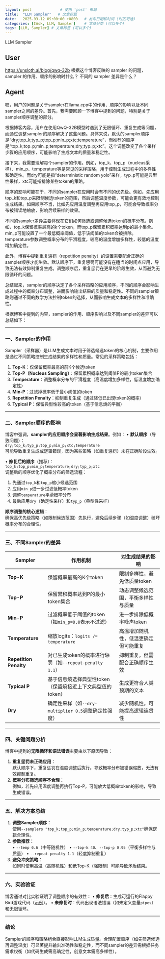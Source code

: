 ```yaml
---
layout: post             # 使用 'post' 布局
title:  "LLM Sampler"   # 文章标题
date:   2025-03-12 09:00:00 +0800   # 发布日期和时间 (时区可选)
categories: [IAsk, LLM, Sampler]    # 文章分类 (可以多个)
tags: [LLM, Sampler] # 文章标签 (可以多个)
---
```



LLM Sampler

## User

https://unsloth.ai/blog/qwq-32b  根据这个博客反映的 sampler 的问题， sampler 的作用、顺序的影响时什么？ 不同的 sampler 差异是什么？


## Agent


嗯，用户的问题是关于sampler在llama.cpp中的作用、顺序的影响以及不同sampler之间的差异。首先，我需要回顾一下博客中提到的问题，特别是关于sampler顺序调整的部分。

根据博客内容，用户在使用QwQ-32B模型时遇到了无限循环、重复生成等问题，而通过调整sampler的顺序解决了这些问题。具体来说，默认的sampler顺序是“dry;top_k;typ_p;top_p;min_p;xtc;temperature”，而推荐的顺序是“top_k;top_p;min_p;temperature;dry;typ_p;xtc”。这个调整改变了各个采样步骤的应用顺序，可能影响了生成文本的质量和稳定性。

接下来，我需要理解每个sampler的作用。例如，top_k、top_p（nucleus采样）、min_p、temperature等是常见的采样策略，用于控制生成过程中的多样性和确定性。而dry可能是指“deterministic random yolo”采样，typ_p可能是典型性采样，xtc可能指排除某些token的策略。

顺序的影响可能在于，不同的sampler在应用时会有不同的优先级。例如，先应用top_k和top_p来限制候选token的范围，然后调整温度参数，可能会更有效地控制生成结果。如果顺序不当，比如先应用温度调整再应用top_p，可能会导致概率分布被错误地缩放，影响后续采样的效果。

不同的sampler差异主要体现在它们如何筛选或调整候选token的概率分布。例如，top_k保留概率最高的k个token，而top_p保留累积概率达到p的最小集合。min_p可能设置了一个最低概率阈值，低于该阈值的token会被排除。temperature参数调整概率分布的平滑程度，较高的温度增加多样性，较低的温度增加确定性。

此外，博客中提到重复惩罚（repetition penalty）的设置需要配合正确的sampler顺序才能生效。默认顺序下，重复惩罚可能没有在适当的时间点应用，导致无法有效抑制重复生成。调整顺序后，重复惩罚在更早的阶段生效，从而避免无限循环的问题。

总结起来，sampler的顺序决定了各个采样策略的应用顺序，不同的顺序会影响生成过程中的概率分布调整，进而影响输出结果的质量和稳定性。不同的sampler策略则通过不同的数学方法控制token的选择，从而影响生成文本的多样性和准确性。




根据博客中提到的内容，sampler的作用、顺序影响以及不同sampler的差异可以总结如下：

---

### **一、Sampler的作用**
Sampler（采样器）是LLM生成文本时用于筛选候选token的核心机制，主要作用是通过不同策略控制生成结果的多样性和质量。常见的采样策略包括：
1. **Top-K**：仅保留概率最高的前K个候选token
2. **Top-P（Nucleus Sampling）**：保留累积概率达到阈值P的最小token集合
3. **Temperature**：调整概率分布的平滑程度（高温度增加多样性，低温度增加确定性）
4. **Min-P**：过滤掉概率低于最小阈值的token
5. **Repetition Penalty**：抑制重复生成（通过降低已出现token的概率）
6. **Typical P**：保留典型性较高的token（基于信息熵的平衡）

---

### **二、Sampler顺序的影响**
博客中强调，**sampler的应用顺序会显著影响生成结果**。例如：
• **默认顺序**（导致问题）：  
  `dry;top_k;typ_p;top_p;min_p;xtc;temperature`  
  可能导致重复生成或逻辑错误，因为某些策略（如重复惩罚）未在正确阶段生效。

• **修复后的顺序**（推荐）：  
  `top_k;top_p;min_p;temperature;dry;typ_p;xtc`  
  调整后的顺序优化了概率分布的筛选流程：
  1. 先通过`top_k`和`top_p`缩小候选范围
  2. 应用`min_p`进一步过滤低概率token
  3. 调整`temperature`平滑概率分布
  4. 最后应用`dry`（确定性采样）和`typ_p`（典型性采样）

**顺序调整的核心逻辑**：  
确保高优先级策略（如限制候选范围）先执行，避免后续步骤（如温度调整）破坏概率分布的合理性。

---

### **三、不同Sampler的差异**

| Sampler       | 作用机制                                                                 | 对生成结果的影响                              |
|---------------|--------------------------------------------------------------------------|-----------------------------------------------|
| **Top-K**     | 保留概率最高的K个token                                                  | 限制多样性，避免低质量token                   |
| **Top-P**     | 保留累积概率达到P的最小token集合                                         | 动态调整候选范围，平衡多样性与质量            |
| **Min-P**     | 过滤概率低于阈值的token（如`min_p=0.0`表示不过滤）                       | 进一步排除低概率噪声token                     |
| **Temperature** | 缩放logits：`logits /= temperature`                                    | 高温增加随机性，低温更确定但可能重复          |
| **Repetition Penalty** | 对已生成token的概率进行惩罚（如`--repeat-penalty 1.1`）             | 抑制重复，但需配合正确顺序生效                |
| **Typical P** | 基于信息熵选择典型性token（保留熵接近上下文典型值的token）               | 生成更符合人类预期的文本                      |
| **Dry**       | 确定性采样（如`--dry-multiplier 0.5`调整确定性强度）                     | 减少随机性，可能提高逻辑连贯性                |

---

### **四、关键问题分析**
博客中提到的**无限循环和语法错误**主要由以下原因导致：
1. **重复惩罚未正确应用**：  
   默认顺序下，重复惩罚在温度调整后执行，导致概率分布被错误缩放，无法有效抑制重复。
2. **概率分布筛选顺序不合理**：  
   例如，若先应用温度调整再执行Top-P，可能放大低概率token的影响，导致生成错误。

---

### **五、解决方案总结**
1. **调整Sampler顺序**：  
   使用`--samplers "top_k;top_p;min_p;temperature;dry;typ_p;xtc"`确保逻辑合理性。
2. **参数推荐**：  
   • `--temp 0.6`（中等随机性）
   • `--top-k 40`、`--top-p 0.95`（平衡多样性与质量）
   • `--repeat-penalty 1.1`（轻度抑制重复）
3. **避免冲突策略**：  
   如同时使用高温（高随机性）和低Top-K（强限制）可能导致矛盾结果。

---

### **六、实验验证**
博客通过对比实验证明了调整顺序的有效性：
• **修复后**：生成可运行的Flappy Bird游戏代码（[示例](https://example.com)）。
• **未修复时**：代码出现语法错误（如未定义变量`pipes`）和无限循环。

---

### **结论**
Sampler的顺序和策略组合直接影响LLM生成质量。合理配置顺序（如先筛选候选再调整温度）可显著提升输出准确性和稳定性，而不同sampler的差异需根据任务需求权衡（如代码生成需高确定性，创意文本需高多样性）。